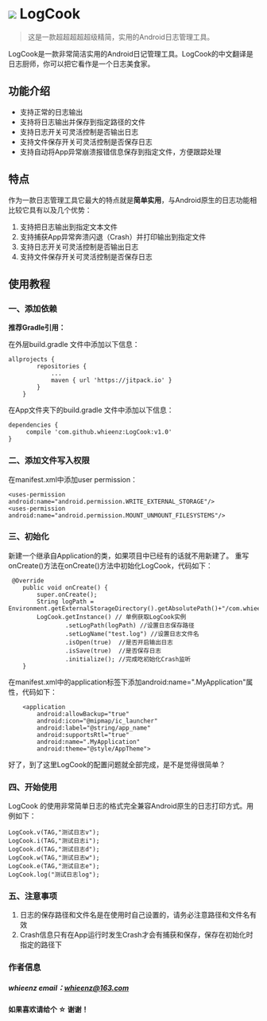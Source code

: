 #  [![](https://jitpack.io/v/whieenz/LogCook.svg)](https://jitpack.io/#whieenz/LogCook) LogCook
> 这是一款超超超超超级精简，实用的Android日志管理工具。

LogCook是一款非常简洁实用的Android日记管理工具。LogCook的中文翻译是日志厨师，你可以把它看作是一个日志美食家。


## 功能介绍
-  支持正常的日志输出
-  支持将日志输出并保存到指定路径的文件
-  支持日志开关可灵活控制是否输出日志
-  支持文件保存开关可灵活控制是否保存日志
-  支持自动将App异常崩溃报错信息保存到指定文件，方便跟踪处理

## 特点
作为一款日志管理工具它最大的特点就是**简单实用**，与Android原生的日志功能相比较它具有以及几个优势：
1. 支持把日志输出到指定文本文件
2. 支持捕获App异常奔溃闪退（Crash）并打印输出到指定文件
3. 支持日志开关可灵活控制是否输出日志
4. 支持文件保存开关可灵活控制是否保存日志
## 使用教程
### 一、添加依赖
**推荐Gradle引用：**

在外层build.gradle 文件中添加以下信息：
```
allprojects {
		repositories {
			...
			maven { url 'https://jitpack.io' }
		}
	}
```


在App文件夹下的build.gradle 文件中添加以下信息：
```
dependencies {
	 compile 'com.github.whieenz:LogCook:v1.0'
}
```
### 二、添加文件写入权限
在manifest.xml中添加user permission：
```
<uses-permission android:name="android.permission.WRITE_EXTERNAL_STORAGE"/>
<uses-permission android:name="android.permission.MOUNT_UNMOUNT_FILESYSTEMS"/>
```
### 三、初始化
新建一个继承自Application的类，如果项目中已经有的话就不用新建了。
重写onCreate()方法在onCreate()方法中初始化LogCook，代码如下：


```
 @Override
    public void onCreate() {
        super.onCreate();
        String logPath = Environment.getExternalStorageDirectory().getAbsolutePath()+"/com.whieenz.logCook/log";
        LogCook.getInstance() // 单例获取LogCook实例
                .setLogPath(logPath) //设置日志保存路径
                .setLogName("test.log") //设置日志文件名
                .isOpen(true)  //是否开启输出日志
                .isSave(true)  //是否保存日志
                .initialize(); //完成吃初始化Crash监听
    }
```
在manifest.xml中的application标签下添加android:name=".MyApplication"属性，代码如下：
```
    <application
        android:allowBackup="true"
        android:icon="@mipmap/ic_launcher"
        android:label="@string/app_name"
        android:supportsRtl="true"
        android:name=".MyApplication"  
        android:theme="@style/AppTheme">
```

好了，到了这里LogCook的配置问题就全部完成，是不是觉得很简单？
### 四、开始使用
LogCook 的使用非常简单日志的格式完全兼容Android原生的日志打印方式。用例如下：
       
```
LogCook.v(TAG,"测试日志v");
LogCook.i(TAG,"测试日志i");
LogCook.d(TAG,"测试日志d");
LogCook.w(TAG,"测试日志w");
LogCook.e(TAG,"测试日志e");
LogCook.log("测试日志log");
```
### 五、注意事项

1. 日志的保存路径和文件名是在使用时自己设置的，请务必注意路径和文件名有效
2. Crash信息只有在App运行时发生Crash才会有捕获和保存，保存在初始化时指定的路径下
### 作者信息
##### whieenz  email：whieenz@163.com

**如果喜欢请给个 ☆   谢谢！**

